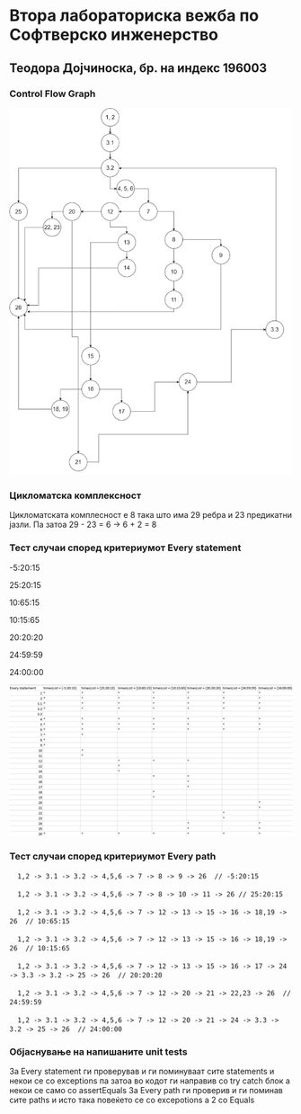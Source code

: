 # Втора лабораториска вежба по Софтверско инженерство


## Теодора Дојчиноска, бр. на индекс 196003


### Control Flow Graph
<img src = "graphflow.png">

### Цикломатска комплексност
Цикломатската комплесност е 8 така што има 29 ребра и 23 предикатни јазли. Па затоа 29 - 23 = 6 -> 6 + 2 = 8


### Тест случаи според критериумот Every statement

-5:20:15

25:20:15

10:65:15

10:15:65

20:20:20

24:59:59

24:00:00

<img src = "every%20statement.png">

### Тест случаи според критериумот Every path

      1,2 -> 3.1 -> 3.2 -> 4,5,6 -> 7 -> 8 -> 9 -> 26  // -5:20:15

      1,2 -> 3.1 -> 3.2 -> 4,5,6 -> 7 -> 8 -> 10 -> 11 -> 26 // 25:20:15

      1,2 -> 3.1 -> 3.2 -> 4,5,6 -> 7 -> 12 -> 13 -> 15 -> 16 -> 18,19 -> 26  // 10:65:15

      1,2 -> 3.1 -> 3.2 -> 4,5,6 -> 7 -> 12 -> 13 -> 15 -> 16 -> 18,19 -> 26  // 10:15:65

      1,2 -> 3.1 -> 3.2 -> 4,5,6 -> 7 -> 12 -> 13 -> 15 -> 16 -> 17 -> 24 -> 3.3 -> 3.2 -> 25 -> 26  // 20:20:20

      1,2 -> 3.1 -> 3.2 -> 4,5,6 -> 7 -> 12 -> 20 -> 21 -> 22,23 -> 26  // 24:59:59

      1,2 -> 3.1 -> 3.2 -> 4,5,6 -> 7 -> 12 -> 20 -> 21 -> 24 -> 3.3 -> 3.2 -> 25 -> 26  // 24:00:00

### Објаснување на напишаните unit tests

За Every statement ги проверував и ги поминуваат сите statements и некои се со exceptions па затоа во кодот ги направив со try catch блок а некои се само со assertEquals
За Every path ги проверив и ги поминав сите paths и исто така повеќето се со excepotions а 2 со Equals
